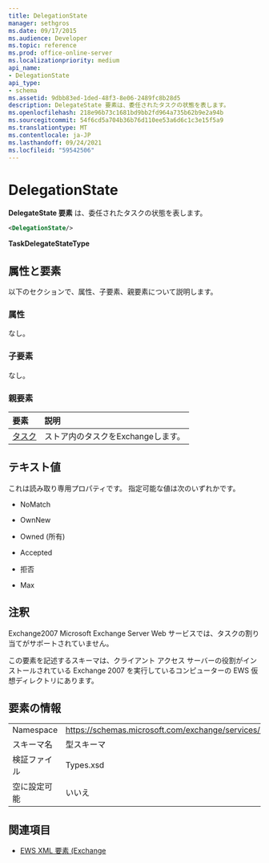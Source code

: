 ```yaml
---
title: DelegationState
manager: sethgros
ms.date: 09/17/2015
ms.audience: Developer
ms.topic: reference
ms.prod: office-online-server
ms.localizationpriority: medium
api_name:
- DelegationState
api_type:
- schema
ms.assetid: 9dbb83ed-1ded-48f3-8e06-2489fc8b28d5
description: DelegateState 要素は、委任されたタスクの状態を表します。
ms.openlocfilehash: 218e96b73c1681bd9bb2fd964a735b62b9e2a94b
ms.sourcegitcommit: 54f6cd5a704b36b76d110ee53a6d6c1c3e15f5a9
ms.translationtype: MT
ms.contentlocale: ja-JP
ms.lasthandoff: 09/24/2021
ms.locfileid: "59542506"
---
```

# <a name="delegationstate"></a>DelegationState

**DelegateState 要素** は、委任されたタスクの状態を表します。 
  
```xml
<DelegationState/>
```

**TaskDelegateStateType**

## <a name="attributes-and-elements"></a>属性と要素

以下のセクションで、属性、子要素、親要素について説明します。
  
### <a name="attributes"></a>属性

なし。
  
### <a name="child-elements"></a>子要素

なし。
  
### <a name="parent-elements"></a>親要素

|**要素**|**説明**|
|:-----|:-----|
|[タスク](task.md) <br/> |ストア内のタスクをExchangeします。  <br/> |
   
## <a name="text-value"></a>テキスト値

これは読み取り専用プロパティです。 指定可能な値は次のいずれかです。
  
- NoMatch
    
- OwnNew
    
- Owned (所有)
    
- Accepted
    
- 拒否
    
- Max
    
## <a name="remarks"></a>注釈

Exchange2007 Microsoft Exchange Server Web サービスでは、タスクの割り当てがサポートされていません。
  
この要素を記述するスキーマは、クライアント アクセス サーバーの役割がインストールされている Exchange 2007 を実行しているコンピューターの EWS 仮想ディレクトリにあります。
  
## <a name="element-information"></a>要素の情報

|||
|:-----|:-----|
|Namespace  <br/> |https://schemas.microsoft.com/exchange/services/2006/types  <br/> |
|スキーマ名  <br/> |型スキーマ  <br/> |
|検証ファイル  <br/> |Types.xsd  <br/> |
|空に設定可能  <br/> |いいえ  <br/> |
   
## <a name="see-also"></a>関連項目

- [EWS XML 要素 (Exchange](ews-xml-elements-in-exchange.md)

